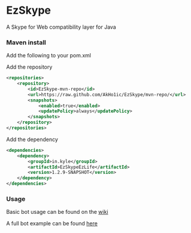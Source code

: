 # EzSkype
A Skype for Web compatibility layer for Java

### Maven install

Add the following to your pom.xml

Add the repository
```xml
<repositories>
    <repository>
        <id>EzSkype-mvn-repo</id>
        <url>https://raw.github.com/AkHo1ic/EzSkype/mvn-repo/</url>
        <snapshots>
            <enabled>true</enabled>
            <updatePolicy>always</updatePolicy>
        </snapshots>
    </repository>
</repositories>
```
Add the dependency

```xml
<dependencies>
    <dependency>
        <groupId>in.kyle</groupId>
        <artifactId>EzSkypeEzLife</artifactId>
        <version>1.2.9-SNAPSHOT</version>
    </dependency>
</dependencies>
```

### Usage

Basic bot usage can be found on the [wiki](https://github.com/AkHo1ic/EzSkype/wiki)

A full bot example can be found [here](https://github.com/AkHo1ic/EzSkype/blob/master/src/test/java/TestSkypeBot.java)
